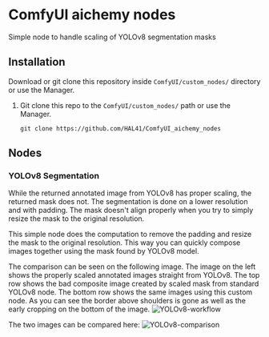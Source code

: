 # ComfyUI aichemy nodes
Simple node to handle scaling of YOLOv8 segmentation masks

## Installation
Download or git clone this repository inside `ComfyUI/custom_nodes/` directory or use the Manager.

1. Git clone this repo to the `ComfyUI/custom_nodes/` path or use the Manager.

   `git clone https://github.com/HAL41/ComfyUI_aichemy_nodes`


## Nodes
### YOLOv8 Segmentation
While the returned annotated image from YOLOv8 has proper scaling, the returned mask does not. The segmentation is done on a lower resolution and with padding. The mask doesn't align properly when you try to simply resize the mask to the original resolution. 

This simple node does the computation to remove the padding and resize the mask to the original resolution. This way you can quickly compose images together using the mask found by YOLOv8 model.

The comparison can be seen on the following image. The image on the left shows the properly scaled annotated images straight from YOLOv8. The top row shows the bad composite image created by scaled mask from standard YOLOv8 node. The bottom row shows the same images using this custom node. As you can see the border above shoulders is gone as well as the early cropping on the bottom of the image.
![YOLOv8-workflow](imgs/YOLOv8-workflow.png)

The two images can be compared here:
![YOLOv8-comparison](imgs/YOLOv8-comparison.png)